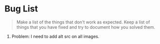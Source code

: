 # Bug List

> Make a list of the things that don't work as expected. Keep a list of things that you have fixed and try to document how you solved them.

1. Problem: 
I need to add alt src on all images.
